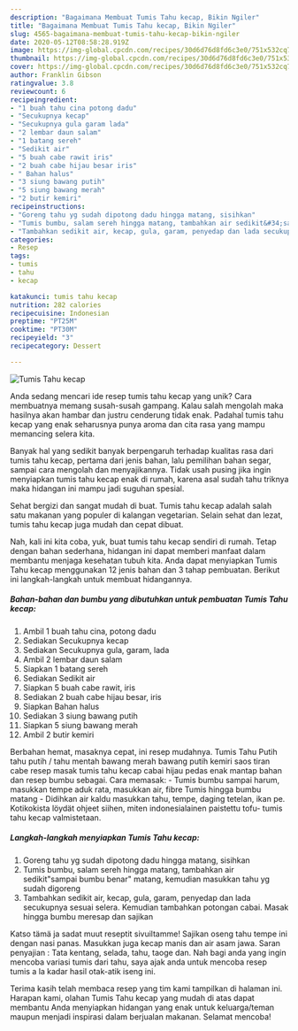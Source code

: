 ```yaml
---
description: "Bagaimana Membuat Tumis Tahu kecap, Bikin Ngiler"
title: "Bagaimana Membuat Tumis Tahu kecap, Bikin Ngiler"
slug: 4565-bagaimana-membuat-tumis-tahu-kecap-bikin-ngiler
date: 2020-05-12T08:58:28.919Z
image: https://img-global.cpcdn.com/recipes/30d6d76d8fd6c3e0/751x532cq70/tumis-tahu-kecap-foto-resep-utama.jpg
thumbnail: https://img-global.cpcdn.com/recipes/30d6d76d8fd6c3e0/751x532cq70/tumis-tahu-kecap-foto-resep-utama.jpg
cover: https://img-global.cpcdn.com/recipes/30d6d76d8fd6c3e0/751x532cq70/tumis-tahu-kecap-foto-resep-utama.jpg
author: Franklin Gibson
ratingvalue: 3.8
reviewcount: 6
recipeingredient:
- "1 buah tahu cina potong dadu"
- "Secukupnya kecap"
- "Secukupnya gula garam lada"
- "2 lembar daun salam"
- "1 batang sereh"
- "Sedikit air"
- "5 buah cabe rawit iris"
- "2 buah cabe hijau besar iris"
- " Bahan halus"
- "3 siung bawang putih"
- "5 siung bawang merah"
- "2 butir kemiri"
recipeinstructions:
- "Goreng tahu yg sudah dipotong dadu hingga matang, sisihkan"
- "Tumis bumbu, salam sereh hingga matang, tambahkan air sedikit&#34;sampai bumbu benar&#34; matang, kemudian masukkan tahu yg sudah digoreng"
- "Tambahkan sedikit air, kecap, gula, garam, penyedap dan lada secukupnya sesuai selera. Kemudian tambahkan potongan cabai. Masak hingga bumbu meresap dan sajikan"
categories:
- Resep
tags:
- tumis
- tahu
- kecap

katakunci: tumis tahu kecap 
nutrition: 282 calories
recipecuisine: Indonesian
preptime: "PT25M"
cooktime: "PT30M"
recipeyield: "3"
recipecategory: Dessert

---
```



![Tumis Tahu kecap](https://img-global.cpcdn.com/recipes/30d6d76d8fd6c3e0/751x532cq70/tumis-tahu-kecap-foto-resep-utama.jpg)

Anda sedang mencari ide resep tumis tahu kecap yang unik? Cara membuatnya memang susah-susah gampang. Kalau salah mengolah maka hasilnya akan hambar dan justru cenderung tidak enak. Padahal tumis tahu kecap yang enak seharusnya punya aroma dan cita rasa yang mampu memancing selera kita.

Banyak hal yang sedikit banyak berpengaruh terhadap kualitas rasa dari tumis tahu kecap, pertama dari jenis bahan, lalu pemilihan bahan segar, sampai cara mengolah dan menyajikannya. Tidak usah pusing jika ingin menyiapkan tumis tahu kecap enak di rumah, karena asal sudah tahu triknya maka hidangan ini mampu jadi suguhan spesial.

Sehat bergizi dan sangat mudah di buat. Tumis tahu kecap adalah salah satu makanan yang populer di kalangan vegetarian. Selain sehat dan lezat, tumis tahu kecap juga mudah dan cepat dibuat.


Nah, kali ini kita coba, yuk, buat tumis tahu kecap sendiri di rumah. Tetap dengan bahan sederhana, hidangan ini dapat memberi manfaat dalam membantu menjaga kesehatan tubuh kita. Anda dapat menyiapkan Tumis Tahu kecap menggunakan 12 jenis bahan dan 3 tahap pembuatan. Berikut ini langkah-langkah untuk membuat hidangannya.

<!--inarticleads1-->

##### Bahan-bahan dan bumbu yang dibutuhkan untuk pembuatan Tumis Tahu kecap:

1. Ambil 1 buah tahu cina, potong dadu
1. Sediakan Secukupnya kecap
1. Sediakan Secukupnya gula, garam, lada
1. Ambil 2 lembar daun salam
1. Siapkan 1 batang sereh
1. Sediakan Sedikit air
1. Siapkan 5 buah cabe rawit, iris
1. Sediakan 2 buah cabe hijau besar, iris
1. Siapkan  Bahan halus
1. Sediakan 3 siung bawang putih
1. Siapkan 5 siung bawang merah
1. Ambil 2 butir kemiri


Berbahan hemat, masaknya cepat, ini resep mudahnya. Tumis Tahu Putih tahu putih / tahu mentah bawang merah bawang putih kemiri saos tiran cabe resep masak tumis tahu kecap cabai hijau pedas enak mantap bahan dan resep bumbu sebagai. Cara memasak: - Tumis bumbu sampai harum, masukkan tempe aduk rata, masukkan air, fibre Tumis hingga bumbu matang - Didihkan air kaldu masukkan tahu, tempe, daging tetelan, ikan pe. Kotikokista löydät ohjeet siihen, miten indonesialainen paistettu tofu- tumis tahu kecap valmistetaan. 

<!--inarticleads2-->

##### Langkah-langkah menyiapkan Tumis Tahu kecap:

1. Goreng tahu yg sudah dipotong dadu hingga matang, sisihkan
1. Tumis bumbu, salam sereh hingga matang, tambahkan air sedikit&#34;sampai bumbu benar&#34; matang, kemudian masukkan tahu yg sudah digoreng
1. Tambahkan sedikit air, kecap, gula, garam, penyedap dan lada secukupnya sesuai selera. Kemudian tambahkan potongan cabai. Masak hingga bumbu meresap dan sajikan


Katso tämä ja sadat muut reseptit sivuiltamme! Sajikan oseng tahu tempe ini dengan nasi panas. Masukkan juga kecap manis dan air asam jawa. Saran penyajian : Tata kentang, selada, tahu, taoge dan. Nah bagi anda yang ingin mencoba variasi tumis dari tahu, saya ajak anda untuk mencoba resep tumis a la kadar hasil otak-atik iseng ini. 

Terima kasih telah membaca resep yang tim kami tampilkan di halaman ini. Harapan kami, olahan Tumis Tahu kecap yang mudah di atas dapat membantu Anda menyiapkan hidangan yang enak untuk keluarga/teman maupun menjadi inspirasi dalam berjualan makanan. Selamat mencoba!
